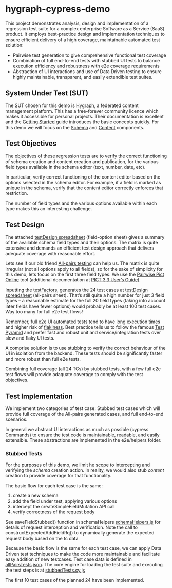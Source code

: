 # hygraph-cypress-demo
This project demonstrates analysis, design and implementation of a regression test suite for a complex enterprise Software as a Service (SaaS) product. It employs best-practice design and implementation techniques to ensure efficient delivery of a high coverage, maintainable automated test solution:
- Pairwise test generation to give comprehensive functional test coverage
- Combination of full end-to-end tests with stubbed UI tests to balance execution efficiency and robustness with e2e coverage requirements
- Abstraction of UI interactions and use of Data Driven testing to ensure highly maintainable, transparent, and easily extendible test suites.

## System Under Test (SUT)
The SUT chosen for this demo is [Hygraph](https://hygraph.com/), 
a federated content management platform. This has a free-forever community licence which makes it accessible for personal projects. Their documentation is excellent and the [Getting Started](https://hygraph.com/docs/getting-started/create-a-project) guide introduces the basic concepts quickly. For this demo we will focus on the [Schema](https://hygraph.com/docs/getting-started/app-walkthrough/schema-editor) and [Content](https://hygraph.com/docs/getting-started/app-walkthrough/content-editor) components.

## Test Objectives
The objectives of these regression tests are to verify the correct functioning of schema creation and content creation and publication, for the various field types available in the schema editor (text, number, date, etc). 

In particular, verify correct functioning of the content editor based on the options selected in the schema editor. For example, if a field is marked as unique in the schema, verify that the content editor correctly enforces that restriction.

The number of field types and the various options available within each type makes this an interesting challenge.

## Test Design
The attached [testDesign spreadsheet](/cypress/fixtures/testSuite.xlsx) (field-option sheet) gives a summary of the available schema field types and their options. The matrix is quite extensive and demands an efficient test design approach that delivers adequate coverage with reasonable effort.

Lets see if our old friend [All-pairs testing](https://en.wikipedia.org/wiki/All-pairs_testing) can help us. The matrix is quite irregular (not all options apply to all fields), so for the sake of simplicity for this demo, lets focus on the first three field types. We use the [Pairwise Pict Online](https://pairwise.yuuniworks.com/) tool (additional documentation at [PICT 3.3 User’s Guide](http://www.amibugshare.com/pict/help.html)).

Inputting the [testFactors](/cypress/fixtures/testFactors.txt), generates the 24 test cases at [testDesign spreadsheet](/cypress/fixtures/testSuite.xlsx) (all-pairs sheet). That’s still quite a high number for just 3 field types – a reasonable estimate for the full 20 field types (taking into account later fields have fewer options) would probably be at least 100 test cases. Way too many for full e2e test flows!

Remember, full e2e UI automated tests tend to have long execution times and higher risk of [flakiness](https://testing.googleblog.com/2020/12/test-flakiness-one-of-main-challenges.html). Best practice tells us to follow the famous [Test Pyramid](https://martinfowler.com/bliki/TestPyramid.html) and prefer fast and robust unit and service/integration tests over slow and flaky UI tests.

A comprise solution is to use stubbing to verify the correct behaviour of the UI in isolation from the backend. These tests should be significantly faster and more robust than full e2e tests. 

Combining full coverage (all 24 TCs) by stubbed tests, with a few full e2e test flows will provide adaquate coverage to comply with the test objectives.

## Test Implementation
We implement two categories of test case: Stubbed test cases which will provide full coverage of the All-pairs generated cases, and full end-to-end scenarios.

In general we abstract UI interactions as much as possible (cypress Commands) to ensure the test code is maintainable, readable, and easily extensible. These abstractions are implemented in the e2e/helpers folder.
### Stubbed Tests

For the purposes of this demo, we limit he scope to intercepting and verifying the *schema* creation action. In reality, we would also stub *content* creation to provide coverage for that functionality.

The basic flow for each test case is the same:
1.	create a new schema
2.	add the field under test, applying various options
3.	intercept the createSimpleFieldMutation API call 
4.	verify correctness of the request body

See saveFieldStubbed() function in schemaHelpers [schemaHelpers.js](/cypress/e2e/helpers/schemaHelpers.js)
for details of request interception and verification. Note the call to constructExpectedAddFieldRq() to dynamically generate the expected request body based on the tc data

Because the basic flow is the same for each test case, we can apply Data Driven test techniques to make the code more maintainable and facilitate easy addition of new testcases.
Test case data is defined in [allPairsTests.json](/cypress/fixtures/allPairsTests.json).
The core engine for loading the test suite and executing the test steps is at  [stubbedTests.cy.js](/cypress/e2e/stubbedTests.cy.js)

The first 10 test cases of the planned 24 have been implemented.

